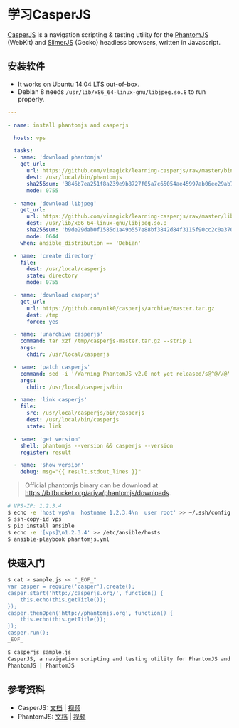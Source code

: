 学习CasperJS
============

[CasperJS][1] is a navigation scripting & testing utility for the [PhantomJS][2]
(WebKit) and [SlimerJS][3] (Gecko) headless browsers, written in Javascript.

## 安装软件

- It works on Ubuntu 14.04 LTS out-of-box.
- Debian 8 needs `/usr/lib/x86_64-linux-gnu/libjpeg.so.8` to run properly.

```yaml
---

- name: install phantomjs and casperjs

  hosts: vps

  tasks:
  - name: 'download phantomjs'
    get_url:
      url: https://github.com/vimagick/learning-casperjs/raw/master/bin/phantomjs-2.0.1
      dest: /usr/local/bin/phantomjs
      sha256sum: '3846b7ea251f8a239e9b8727f05a7c65054ae45997ab06ee29ab7f333d4fda7a'
      mode: 0755

  - name: 'download libjpeg'
    get_url:
      url: https://github.com/vimagick/learning-casperjs/raw/master/lib/libjpeg.so.8
      dest: /usr/lib/x86_64-linux-gnu/libjpeg.so.8
      sha256sum: 'b9de29dab0f1585d1a49b557e88bf3842d84f3115f90cc2c0a370cbcb9058e16'
      mode: 0644
    when: ansible_distribution == 'Debian'

  - name: 'create directory'
    file:
      dest: /usr/local/casperjs
      state: directory
      mode: 0755

  - name: 'download casperjs'
    get_url:
      url: https://github.com/n1k0/casperjs/archive/master.tar.gz
      dest: /tmp
      force: yes

  - name: 'unarchive casperjs'
    command: tar xzf /tmp/casperjs-master.tar.gz --strip 1
    args:
      chdir: /usr/local/casperjs

  - name: 'patch casperjs'
    command: sed -i '/Warning PhantomJS v2.0 not yet released/s@^@//@' bootstrap.js
    args:
      chdir: /usr/local/casperjs/bin

  - name: 'link casperjs'
    file:
      src: /usr/local/casperjs/bin/casperjs
      dest: /usr/local/bin/casperjs
      state: link

  - name: 'get version'
    shell: phantomjs --version && casperjs --version
    register: result

  - name: 'show version'
    debug: msg="{{ result.stdout_lines }}"
```

> Official phantomjs binary can be download at <https://bitbucket.org/ariya/phantomjs/downloads>.

```bash
# VPS-IP: 1.2.3.4
$ echo -e 'host vps\n  hostname 1.2.3.4\n  user root' >> ~/.ssh/config
$ ssh-copy-id vps
$ pip install ansible
$ echo -e '[vps]\n1.2.3.4' >> /etc/ansible/hosts
$ ansible-playbook phantomjs.yml
```

## 快速入门

```bash
$ cat > sample.js << "_EOF_"
var casper = require('casper').create();
casper.start('http://casperjs.org/', function() {
    this.echo(this.getTitle());
});
casper.thenOpen('http://phantomjs.org', function() {
    this.echo(this.getTitle());
});
casper.run();
_EOF_

$ casperjs sample.js
CasperJS, a navigation scripting and testing utility for PhantomJS and SlimerJS
PhantomJS | PhantomJS
```

## 参考资料

- CasperJS: [文档][4] | [视频][5]
- PhantomJS: [文档][6] | [视频][7]

[1]: http://casperjs.org/
[2]: http://phantomjs.org/
[3]: http://slimerjs.org/
[4]: http://docs.casperjs.org/en/latest/index.html
[5]: https://www.youtube.com/watch?v=Kefil5tCL9o
[6]: http://phantomjs.org/documentation/
[7]: https://www.youtube.com/watch?v=OqEcn_6GBDI

